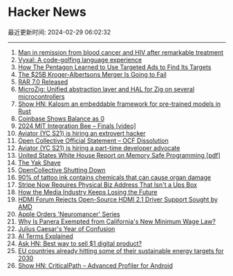 # Hacker News

最近更新时间: 2024-02-29 06:02:32

--- 
1. [Man in remission from blood cancer and HIV after remarkable treatment](https://www.theguardian.com/us-news/2024/feb/28/blood-cancer-hiv-treatment) 
2. [Vyxal: A code-golfing language experience](https://github.com/Vyxal/Vyxal) 
3. [How The Pentagon Learned to Use Targeted Ads to Find Its Targets](https://www.wired.com/story/how-pentagon-learned-targeted-ads-to-find-targets-and-vladimir-putin/) 
4. [The $25B Kroger-Albertsons Merger Is Going to Fail](https://www.thebignewsletter.com/p/the-25b-kroger-albertsons-merger) 
5. [RAR 7.0 Released](https://www.rarlab.com/rarnew.htm) 
6. [MicroZig: Unified abstraction layer and HAL for Zig on several microcontrollers](https://github.com/ZigEmbeddedGroup/microzig) 
7. [Show HN: Kalosm an embeddable framework for pre-trained models in Rust](https://floneum.com/blog/kalosm_0_2/) 
8. [Coinbase Shows Balance as 0](https://status.coinbase.com/incidents/qlpwww1zsm2y) 
9. [2024 MIT Integration Bee – Finals [video]](https://www.youtube.com/watch?v=dyfLMHGnPR0) 
10. [Aviator (YC S21) is hiring an extrovert hacker](https://www.ycombinator.com/companies/aviator/jobs/yrtnjnp-developer-marketing-part-time-social) 
11. [Open Collective Official Statement – OCF Dissolution](https://blog.opencollective.com/open-collective-official-statement-ocf-dissolution/) 
12. [Aviator (YC S21) is hiring a part-time developer advocate](https://www.ycombinator.com/companies/aviator/jobs/yrtnjnp-developer-marketing-part-time-social) 
13. [United States White House Report on Memory Safe Programming [pdf]](https://www.whitehouse.gov/wp-content/uploads/2024/02/Final-ONCD-Technical-Report.pdf) 
14. [The Yak Shave](https://www.marginalia.nu/log/a_102_yak_shave/) 
15. [OpenCollective Shutting Down](https://daniel-lange.com/archives/186-Opencollective-shutting-down.html) 
16. [90% of tattoo ink contains chemicals that can cause organ damage](https://pubs.acs.org/doi/10.1021/acs.analchem.3c05687#) 
17. [Stripe Now Requires Physical Biz Address That Isn't a Ups Box](https://support.stripe.com/questions/2024-updates-to-us-verification-requirements-faqs) 
18. [How the Media Industry Keeps Losing the Future](https://www.nytimes.com/2024/02/28/technology/news-media-industry-dying.html) 
19. [HDMI Forum Rejects Open-Source HDMI 2.1 Driver Support Sought by AMD](https://www.phoronix.com/news/HDMI-2.1-OSS-Rejected) 
20. [Apple Orders 'Neuromancer' Series](https://variety.com/2024/tv/news/apple-neurmancer-series-william-gibson-1235925640/) 
21. [Why Is Panera Exempted from California's New Minimum Wage Law?](https://reason.com/2024/02/28/why-is-panera-exempted-from-californias-new-minimum-wage-law/) 
22. [Julius Caesar's Year of Confusion](https://www.bbc.com/future/article/20240227-how-julius-caesar-made-the-longest-year-in-history-and-brought-us-leap-years) 
23. [AI Terms Explained](https://glossarytech.com/terms/artificial-intelligence-ai) 
24. [Ask HN: Best way to sell $1 digital product?](https://news.ycombinator.com/item?id=39543101) 
25. [EU countries already hitting some of their sustainable energy targets for 2030](https://journals.plos.org/plosone/article?id=10.1371/journal.pone.0297856) 
26. [Show HN: CriticalPath – Advanced Profiler for Android](https://crpath.app) 
